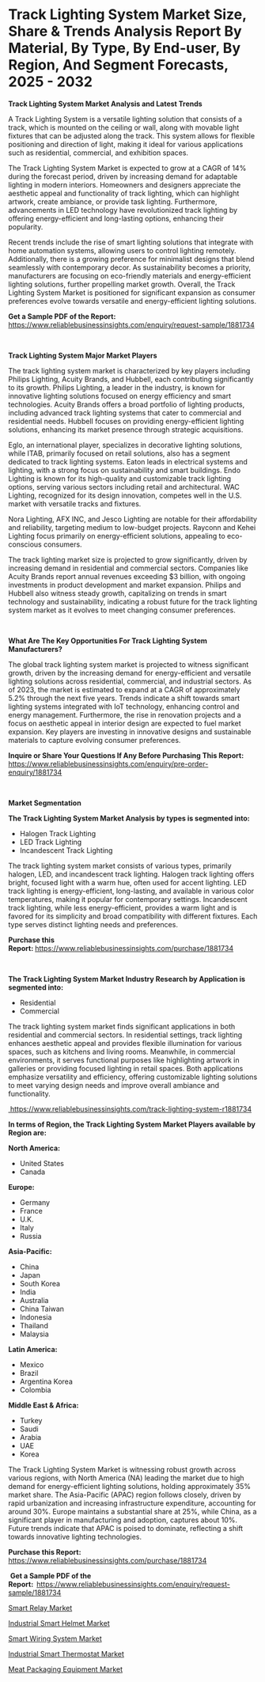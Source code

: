 <p><h1>Track Lighting System Market Size, Share & Trends Analysis Report By Material, By Type, By End-user, By Region, And Segment Forecasts, 2025 - 2032</h1></p><p><strong>Track Lighting System Market Analysis and Latest Trends</strong></p>
<p><p>A Track Lighting System is a versatile lighting solution that consists of a track, which is mounted on the ceiling or wall, along with movable light fixtures that can be adjusted along the track. This system allows for flexible positioning and direction of light, making it ideal for various applications such as residential, commercial, and exhibition spaces.</p><p>The Track Lighting System Market is expected to grow at a CAGR of 14% during the forecast period, driven by increasing demand for adaptable lighting in modern interiors. Homeowners and designers appreciate the aesthetic appeal and functionality of track lighting, which can highlight artwork, create ambiance, or provide task lighting. Furthermore, advancements in LED technology have revolutionized track lighting by offering energy-efficient and long-lasting options, enhancing their popularity.</p><p>Recent trends include the rise of smart lighting solutions that integrate with home automation systems, allowing users to control lighting remotely. Additionally, there is a growing preference for minimalist designs that blend seamlessly with contemporary decor. As sustainability becomes a priority, manufacturers are focusing on eco-friendly materials and energy-efficient lighting solutions, further propelling market growth. Overall, the Track Lighting System Market is positioned for significant expansion as consumer preferences evolve towards versatile and energy-efficient lighting solutions.</p></p>
<p><strong>Get a Sample PDF of the Report:&nbsp;</strong> <a href="https://www.reliablebusinessinsights.com/enquiry/request-sample/1881734?utm_campaign=57&utm_medium=2&utm_source=Github&utm_content=ia&utm_term=11042025&utm_id=track-lighting-system">https://www.reliablebusinessinsights.com/enquiry/request-sample/1881734</a></p>
<p>&nbsp;</p>
<p><strong>Track Lighting System Major Market Players</strong></p>
<p><p>The track lighting system market is characterized by key players including Philips Lighting, Acuity Brands, and Hubbell, each contributing significantly to its growth. Philips Lighting, a leader in the industry, is known for innovative lighting solutions focused on energy efficiency and smart technologies. Acuity Brands offers a broad portfolio of lighting products, including advanced track lighting systems that cater to commercial and residential needs. Hubbell focuses on providing energy-efficient lighting solutions, enhancing its market presence through strategic acquisitions.</p><p>Eglo, an international player, specializes in decorative lighting solutions, while ITAB, primarily focused on retail solutions, also has a segment dedicated to track lighting systems. Eaton leads in electrical systems and lighting, with a strong focus on sustainability and smart buildings. Endo Lighting is known for its high-quality and customizable track lighting options, serving various sectors including retail and architectural. WAC Lighting, recognized for its design innovation, competes well in the U.S. market with versatile tracks and fixtures.</p><p>Nora Lighting, AFX INC, and Jesco Lighting are notable for their affordability and reliability, targeting medium to low-budget projects. Rayconn and Kehei Lighting focus primarily on energy-efficient solutions, appealing to eco-conscious consumers.</p><p>The track lighting market size is projected to grow significantly, driven by increasing demand in residential and commercial sectors. Companies like Acuity Brands report annual revenues exceeding $3 billion, with ongoing investments in product development and market expansion. Philips and Hubbell also witness steady growth, capitalizing on trends in smart technology and sustainability, indicating a robust future for the track lighting system market as it evolves to meet changing consumer preferences.</p></p>
<p>&nbsp;</p>
<p><strong>What Are The Key Opportunities For Track Lighting System Manufacturers?</strong></p>
<p><p>The global track lighting system market is projected to witness significant growth, driven by the increasing demand for energy-efficient and versatile lighting solutions across residential, commercial, and industrial sectors. As of 2023, the market is estimated to expand at a CAGR of approximately 5.2% through the next five years. Trends indicate a shift towards smart lighting systems integrated with IoT technology, enhancing control and energy management. Furthermore, the rise in renovation projects and a focus on aesthetic appeal in interior design are expected to fuel market expansion. Key players are investing in innovative designs and sustainable materials to capture evolving consumer preferences.</p></p>
<p><strong>Inquire or Share Your Questions If Any Before Purchasing This Report:</strong> <a href="https://www.reliablebusinessinsights.com/enquiry/pre-order-enquiry/1881734?utm_campaign=57&utm_medium=2&utm_source=Github&utm_content=ia&utm_term=11042025&utm_id=track-lighting-system">https://www.reliablebusinessinsights.com/enquiry/pre-order-enquiry/1881734</a></p>
<p>&nbsp;</p>
<p><strong>Market Segmentation</strong></p>
<p><strong>The Track Lighting System Market Analysis by types is segmented into:</strong></p>
<p><ul><li>Halogen Track Lighting</li><li>LED Track Lighting</li><li>Incandescent Track Lighting</li></ul></p>
<p><p>The track lighting system market consists of various types, primarily halogen, LED, and incandescent track lighting. Halogen track lighting offers bright, focused light with a warm hue, often used for accent lighting. LED track lighting is energy-efficient, long-lasting, and available in various color temperatures, making it popular for contemporary settings. Incandescent track lighting, while less energy-efficient, provides a warm light and is favored for its simplicity and broad compatibility with different fixtures. Each type serves distinct lighting needs and preferences.</p></p>
<p><strong>Purchase this Report:&nbsp;</strong><a href="https://www.reliablebusinessinsights.com/purchase/1881734?utm_campaign=57&utm_medium=2&utm_source=Github&utm_content=ia&utm_term=11042025&utm_id=track-lighting-system">https://www.reliablebusinessinsights.com/purchase/1881734</a></p>
<p>&nbsp;</p>
<p><strong>The Track Lighting System Market Industry Research by Application is segmented into:</strong></p>
<p><ul><li>Residential</li><li>Commercial</li></ul></p>
<p><p>The track lighting system market finds significant applications in both residential and commercial sectors. In residential settings, track lighting enhances aesthetic appeal and provides flexible illumination for various spaces, such as kitchens and living rooms. Meanwhile, in commercial environments, it serves functional purposes like highlighting artwork in galleries or providing focused lighting in retail spaces. Both applications emphasize versatility and efficiency, offering customizable lighting solutions to meet varying design needs and improve overall ambiance and functionality.</p></p>
<p><a href="https://www.reliablebusinessinsights.com/track-lighting-system-r1881734?utm_campaign=57&utm_medium=2&utm_source=Github&utm_content=ia&utm_term=11042025&utm_id=track-lighting-system">&nbsp;https://www.reliablebusinessinsights.com/track-lighting-system-r1881734</a></p>
<p><strong>In terms of Region, the Track Lighting System Market Players available by Region are:</strong></p>
<p>
    <p> <strong> North America: </strong>
        <ul>
            <li>United States</li>
            <li>Canada</li>
        </ul>
        </p> 
    <p> <strong> Europe: </strong>
        <ul>
            <li>Germany</li>
            <li>France</li>
            <li>U.K.</li>
            <li>Italy</li>
            <li>Russia</li>
        </ul>
        </p> 
    <p> <strong> Asia-Pacific: </strong>
        <ul>
            <li>China</li>
            <li>Japan</li>
            <li>South Korea</li>
            <li>India</li>
            <li>Australia</li>
            <li>China Taiwan</li>
            <li>Indonesia</li>
            <li>Thailand</li>
            <li>Malaysia</li>
        </ul>
        </p> 
    <p> <strong> Latin America: </strong>
        <ul>
            <li>Mexico</li>
            <li>Brazil</li>
            <li>Argentina Korea</li>
            <li>Colombia</li>
        </ul>
        </p> 
    <p> <strong> Middle East & Africa: </strong>
        <ul>
            <li>Turkey</li>
            <li>Saudi</li>
            <li>Arabia</li>
            <li>UAE</li>
            <li>Korea</li>
        </ul>
    </p>
    </p>
<p><p>The Track Lighting System Market is witnessing robust growth across various regions, with North America (NA) leading the market due to high demand for energy-efficient lighting solutions, holding approximately 35% market share. The Asia-Pacific (APAC) region follows closely, driven by rapid urbanization and increasing infrastructure expenditure, accounting for around 30%. Europe maintains a substantial share at 25%, while China, as a significant player in manufacturing and adoption, captures about 10%. Future trends indicate that APAC is poised to dominate, reflecting a shift towards innovative lighting technologies.</p></p>
<p><strong>Purchase this Report: </strong><a href="https://www.reliablebusinessinsights.com/purchase/1881734?utm_campaign=57&utm_medium=2&utm_source=Github&utm_content=ia&utm_term=11042025&utm_id=track-lighting-system">https://www.reliablebusinessinsights.com/purchase/1881734</a></p>
<p>&nbsp;<strong>Get a Sample PDF of the Report:&nbsp;&nbsp;</strong><a href="https://www.reliablebusinessinsights.com/enquiry/request-sample/1881734?utm_campaign=57&utm_medium=2&utm_source=Github&utm_content=ia&utm_term=11042025&utm_id=track-lighting-system">https://www.reliablebusinessinsights.com/enquiry/request-sample/1881734</a></p>
<p><strong></strong></p>
<p><p><a href="https://github.com/penglatilles/Market-Research-Report-List-1/blob/main/smart-relay-market.md?utm_campaign=57&utm_medium=2&utm_source=Github&utm_content=ia&utm_term=11042025&utm_id=track-lighting-system">Smart Relay Market</a></p><p><a href="https://github.com/hartsockdonnette82/Market-Research-Report-List-1/blob/main/industrial-smart-helmet-market.md?utm_campaign=57&utm_medium=2&utm_source=Github&utm_content=ia&utm_term=11042025&utm_id=track-lighting-system">Industrial Smart Helmet Market</a></p><p><a href="https://github.com/dmitriyvo6rog/Market-Research-Report-List-1/blob/main/smart-wiring-system-market.md?utm_campaign=57&utm_medium=2&utm_source=Github&utm_content=ia&utm_term=11042025&utm_id=track-lighting-system">Smart Wiring System Market</a></p><p><a href="https://github.com/akaalahk/Market-Research-Report-List-1/blob/main/industrial-smart-thermostat-market.md?utm_campaign=57&utm_medium=2&utm_source=Github&utm_content=ia&utm_term=11042025&utm_id=track-lighting-system">Industrial Smart Thermostat Market</a></p><p><a href="https://github.com/saaindosya/Market-Research-Report-List-1/blob/main/meat-packaging-equipment-market.md?utm_campaign=57&utm_medium=2&utm_source=Github&utm_content=ia&utm_term=11042025&utm_id=track-lighting-system">Meat Packaging Equipment Market</a></p></p>